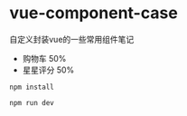 # vue-component-case
自定义封装vue的一些常用组件笔记
* 购物车 50%
* 星星评分 50%
```
npm install
```
```
npm run dev
```
